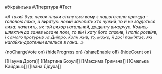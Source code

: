 #Українська #Література #Тест

*«А такий був: нехай тільки станеться кому з нашого села пригода - головою ляже, а вирятує: нехай зачепить хто чужий, то й не збудеться лиха: налетить, як той вихор нагальний, дощенту викорчує. Колись шляхтич да заняв козаче поле, то він і хату його спалив, і попіл розвіяв, і самого протурив за Дніпро. Коли жив, то, може, й досі пам’ятає, які нагайки-дротянки плелися в пана...»*

{noChangeVote on}
{hideProgress on}
{shareEnable off}
{hideCount on}

[[Наума Дрота]]
[[Мартина Борулі]]
[[Максима Гримача]]
[[Омелька Кайдаша]]
[[Івана Дідуха]]
